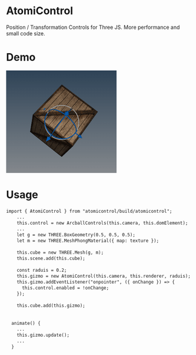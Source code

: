 # AtomiControl
Position / Transformation Controls for Three JS. More performance and small code size.

# Demo
![](https://github.com/atomicra/AtomiControl/blob/main/AtomiControlSmall.gif)

# Usage
```...
import { AtomiControl } from "atomicontrol/build/atomicontrol";
    ...
    this.control = new ArcballControls(this.camera, this.domElement);
    ...
    let g = new THREE.BoxGeometry(0.5, 0.5, 0.5);
    let m = new THREE.MeshPhongMaterial({ map: texture });

    this.cube = new THREE.Mesh(g, m);
    this.scene.add(this.cube);

    const raduis = 0.2;
    this.gizmo = new AtomiControl(this.camera, this.renderer, raduis);
    this.gizmo.addEventListener("onpointer", ({ onChange }) => {
      this.control.enabled = !onChange;
    });

    this.cube.add(this.gizmo);

    
  animate() {
    ...
    this.gizmo.update();
    ...
  }
```